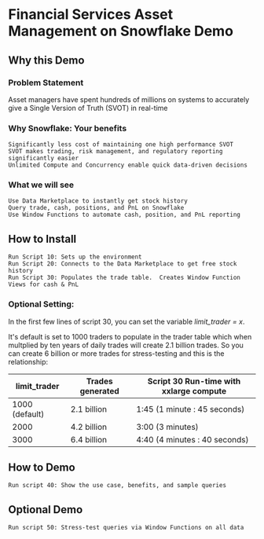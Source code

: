 # Financial Services Asset Management on Snowflake Demo

## Why this Demo
### Problem Statement
Asset managers have spent hundreds of millions on systems to accurately give a Single Version of Truth (SVOT) in real-time

### Why Snowflake: Your benefits
    Significantly less cost of maintaining one high performance SVOT    
    SVOT makes trading, risk management, and regulatory reporting significantly easier
    Unlimited Compute and Concurrency enable quick data-driven decisions

### What we will see
    Use Data Marketplace to instantly get stock history
    Query trade, cash, positions, and PnL on Snowflake
    Use Window Functions to automate cash, position, and PnL reporting

## How to Install
    Run Script 10: Sets up the environment
    Run Script 20: Connects to the Data Marketplace to get free stock history
    Run Script 30: Populates the trade table.  Creates Window Function Views for cash & PnL
    
### Optional Setting:
In the first few lines of script 30, you can set the variable *limit_trader = x*.

It's default is set to 1000 traders to populate in the trader table which when multplied by ten years of daily trades will create 2.1 billion trades.  So you can create 6 billion or more trades for stress-testing and this is the relationship:
    
limit_trader  | Trades generated | Script 30 Run-time with xxlarge compute
--------------|------------------|------------------------------
1000 (default)| 2.1 billion      | 1:45 (1 minute  : 45 seconds)
2000          | 4.2 billion      | 3:00 (3 minutes)
3000          | 6.4 billion      | 4:40 (4 minutes : 40 seconds)
    
## How to Demo
    Run script 40: Show the use case, benefits, and sample queries
    
## Optional Demo
    Run script 50: Stress-test queries via Window Functions on all data
    
  
